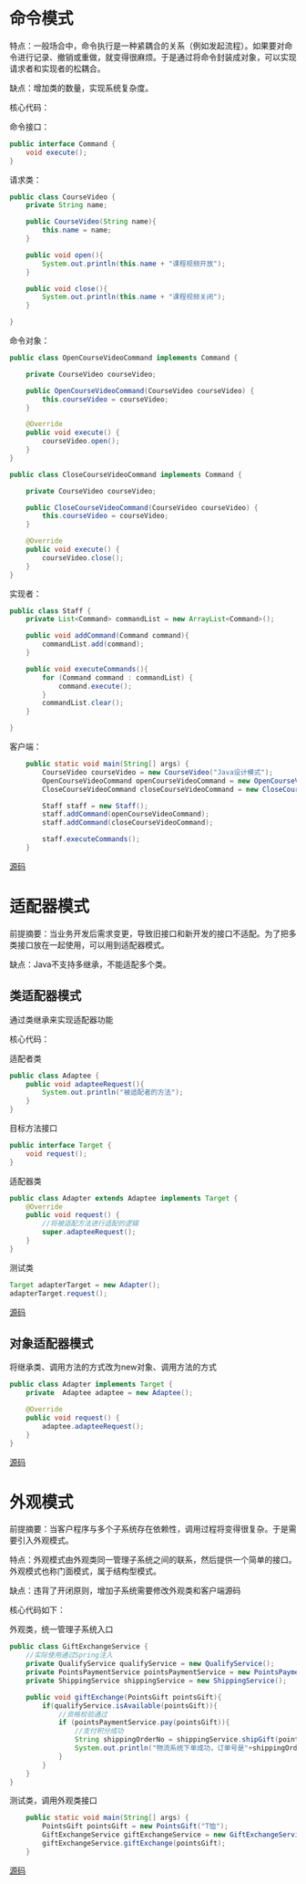 # 命令模式   

特点：一般场合中，命令执行是一种紧耦合的关系（例如发起流程）。如果要对命令进行记录、撤销或重做，就变得很麻烦。于是通过将命令封装成对象，可以实现请求者和实现者的松耦合。

缺点：增加类的数量，实现系统复杂度。

核心代码：

命令接口：

```java
public interface Command {
    void execute();
}
```

请求类：

```java
public class CourseVideo {
    private String name;

    public CourseVideo(String name){
        this.name = name;
    }

    public void open(){
        System.out.println(this.name + "课程视频开放");
    }

    public void close(){
        System.out.println(this.name + "课程视频关闭");
    }

}
```

命令对象：

```java
public class OpenCourseVideoCommand implements Command {

    private CourseVideo courseVideo;

    public OpenCourseVideoCommand(CourseVideo courseVideo) {
        this.courseVideo = courseVideo;
    }

    @Override
    public void execute() {
        courseVideo.open();
    }
}
```

```java
public class CloseCourseVideoCommand implements Command {

    private CourseVideo courseVideo;

    public CloseCourseVideoCommand(CourseVideo courseVideo) {
        this.courseVideo = courseVideo;
    }

    @Override
    public void execute() {
        courseVideo.close();
    }
}
```

实现者：

```java
public class Staff {
    private List<Command> commandList = new ArrayList<Command>();

    public void addCommand(Command command){
        commandList.add(command);
    }

    public void executeCommands(){
        for (Command command : commandList) {
            command.execute();
        }
        commandList.clear();
    }

}
```

客户端：

```java
    public static void main(String[] args) {
        CourseVideo courseVideo = new CourseVideo("Java设计模式");
        OpenCourseVideoCommand openCourseVideoCommand = new OpenCourseVideoCommand(courseVideo);
        CloseCourseVideoCommand closeCourseVideoCommand = new CloseCourseVideoCommand(courseVideo);

        Staff staff = new Staff();
        staff.addCommand(openCourseVideoCommand);
        staff.addCommand(closeCourseVideoCommand);

        staff.executeCommands();
    }
```

[源码](..\SourceCode\defign_pattern\src\main\java\com\geely\design\pattern\behavioral\command)    

# 适配器模式

前提摘要：当业务开发后需求变更，导致旧接口和新开发的接口不适配。为了把多类接口放在一起使用，可以用到适配器模式。

缺点：Java不支持多继承，不能适配多个类。

## 类适配器模式

通过类继承来实现适配器功能

核心代码：

适配者类

```java
public class Adaptee {
    public void adapteeRequest(){
        System.out.println("被适配者的方法");
    }
}
```

目标方法接口

```java
public interface Target {
    void request();
}
```

适配器类

```java
public class Adapter extends Adaptee implements Target {
    @Override
    public void request() {
        //将被适配方法进行适配的逻辑
        super.adapteeRequest();
    }
}
```

测试类

```java
Target adapterTarget = new Adapter();
adapterTarget.request();
```

[源码](..\SourceCode\defign_pattern\src\main\java\com\geely\design\pattern\structural\classadapter)      

## 对象适配器模式

将继承类、调用方法的方式改为new对象、调用方法的方式

```java
public class Adapter implements Target {
    private  Adaptee adaptee = new Adaptee();

    @Override
    public void request() {
        adaptee.adapteeRequest();
    }
}
```

[源码](..\SourceCode\defign_pattern\src\main\java\com\geely\design\pattern\structural\objectadapter)      

# 外观模式

前提摘要：当客户程序与多个子系统存在依赖性，调用过程将变得很复杂。于是需要引入外观模式。

特点：外观模式由外观类同一管理子系统之间的联系，然后提供一个简单的接口。外观模式也称门面模式，属于结构型模式。

缺点：违背了开闭原则，增加子系统需要修改外观类和客户端源码

核心代码如下：

外观类，统一管理子系统入口

```java
public class GiftExchangeService {
    //实际使用通过Spring注入
    private QualifyService qualifyService = new QualifyService();
    private PointsPaymentService pointsPaymentService = new PointsPaymentService();
    private ShippingService shippingService = new ShippingService();

    public void giftExchange(PointsGift pointsGift){
        if(qualifyService.isAvailable(pointsGift)){
            //资格校验通过
            if (pointsPaymentService.pay(pointsGift)){
                //支付积分成功
                String shippingOrderNo = shippingService.shipGift(pointsGift);
                System.out.println("物流系统下单成功，订单号是"+shippingOrderNo);
            }
        }
    }
}
```

测试类，调用外观类接口

```java
    public static void main(String[] args) {
        PointsGift pointsGift = new PointsGift("T恤");
        GiftExchangeService giftExchangeService = new GiftExchangeService();
        giftExchangeService.giftExchange(pointsGift);
    }
```

[源码](..\SourceCode\defign_pattern\src\main\java\com\geely\design\pattern\structural\facade)     
